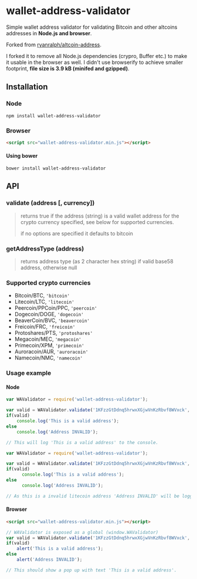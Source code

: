 # wallet-address-validator
Simple wallet address validator for validating Bitcoin and other altcoins addresses in **Node.js and browser**. 

Forked from [ryanralph/altcoin-address](https://github.com/ryanralph/altcoin-address).

I forked it to remove all Node.js dependencies (crypro, Buffer etc.) to make it usable in the browser as well. I didn't use browserify to achieve smaller footprint, **file size is 3.9 kB (minifed and gzipped)**.

## Installation

### Node
```
npm install wallet-address-validator
```

### Browser
```html
<script src="wallet-address-validator.min.js"></script>
```

#### Using bower
```
bower install wallet-address-validator
```


## API

### validate (address [, currency])

> returns true if the address (string) is a valid wallet address for the crypto currency specified, see below for supported currencies.
>
> if no options are specified it defaults to bitcoin

### getAddressType (address)

> returns address type (as 2 character hex string) if valid base58 address, otherwise null

### Supported crypto currencies

* Bitcoin/BTC, `'bitcoin'`
* Litecoin/LTC, `'litecoin'`
* Peercoin/PPCoin/PPC, `'peercoin'`
* Dogecoin/DOGE, `'dogecoin'`
* BeaverCoin/BVC, `'beavercoin'`
* Freicoin/FRC, `'freicoin'`
* Protoshares/PTS, `'protoshares'`
* Megacoin/MEC, `'megacoin'`
* Primecoin/XPM, `'primecoin'`
* Auroracoin/AUR, `'auroracoin'`
* Namecoin/NMC, `'namecoin'`

### Usage example

#### Node
```javascript
var WAValidator = require('wallet-address-validator');

var valid = WAValidator.validate('1KFzzGtDdnq5hrwxXGjwVnKzRbvf8WVxck', 'bitcoin');
if(valid)
	console.log('This is a valid address');
else
	console.log('Address INVALID');

// This will log 'This is a valid address' to the console.
```

```javascript
var WAValidator = require('wallet-address-validator');

var valid = WAValidator.validate('1KFzzGtDdnq5hrwxXGjwVnKzRbvf8WVxck', 'litecoinTestnet');
if(valid)
      console.log('This is a valid address');
else
      console.log('Address INVALID');

// As this is a invalid litecoin address 'Address INVALID' will be logged to console.
```

#### Browser
```html
<script src="wallet-address-validator.min.js"></script>
```

```javascript
// WAValidator is exposed as a global (window.WAValidator)
var valid = WAValidator.validate('1KFzzGtDdnq5hrwxXGjwVnKzRbvf8WVxck', 'bitcoin');
if(valid)
    alert('This is a valid address');
else
    alert('Address INVALID');

// This should show a pop up with text 'This is a valid address'.
```

